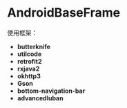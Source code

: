 # AndroidBaseFrame



   使用框架：
- **butterknife**
- **utilcode**
- **retrofit2**
- **rxjava2**
- **okhttp3**
- **Gson**
- **bottom-navigation-bar**
- **advancedluban**
